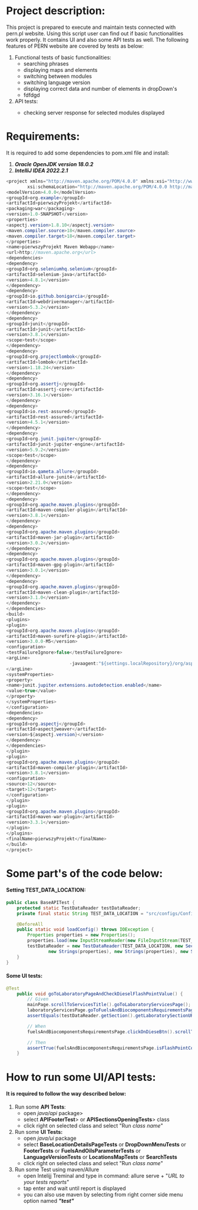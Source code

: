 # Project description:

This project is prepared to execute and maintain tests connected with pern.pl website. Using this script user can find
out if basic functionalities work properly. It contains UI and also some API tests as well. The following features of
PERN website are covered by tests as below:
<ol>
<li>Functional tests of basic functionalities:
<ul>
<li>searching phrases</li>
<li>displaying maps and elements</li>
<li>switching between modules</li>
<li>switching language version</li>
<li>displaying correct data and number of elements in dropDown's</li>
<li>fdfdgd</li>
</ul>
</li>
<li>API tests:</li>
<ul>
<li>checking server response for selected modules displayed</li>
</ul>
</ol>

# Requirements:

It is required to add some dependencies to pom.xml file and install:
</br> <ol><li>***Oracle OpenJDK version 18.0.2***</li><li>***IntelliJ IDEA 2022.2.1***</li></ol>

```java
<project xmlns="http://maven.apache.org/POM/4.0.0" xmlns:xsi="http://www.w3.org/2001/XMLSchema-instance"
        xsi:schemaLocation="http://maven.apache.org/POM/4.0.0 http://maven.apache.org/maven-v4_0_0.xsd">
<modelVersion>4.0.0</modelVersion>
<groupId>org.example</groupId>
<artifactId>pierwszyProjekt</artifactId>
<packaging>war</packaging>
<version>1.0-SNAPSHOT</version>
<properties>
<aspectj.version>1.8.10</aspectj.version>
<maven.compiler.source>18</maven.compiler.source>
<maven.compiler.target>18</maven.compiler.target>
</properties>
<name>pierwszyProjekt Maven Webapp</name>
<url>http://maven.apache.org</url>
<dependencies>
<dependency>
<groupId>org.seleniumhq.selenium</groupId>
<artifactId>selenium-java</artifactId>
<version>4.8.1</version>
</dependency>
<dependency>
<groupId>io.github.bonigarcia</groupId>
<artifactId>webdrivermanager</artifactId>
<version>5.3.2</version>
</dependency>
<dependency>
<groupId>junit</groupId>
<artifactId>junit</artifactId>
<version>3.8.1</version>
<scope>test</scope>
</dependency>
<dependency>
<groupId>org.projectlombok</groupId>
<artifactId>lombok</artifactId>
<version>1.18.24</version>
</dependency>
<dependency>
<groupId>org.assertj</groupId>
<artifactId>assertj-core</artifactId>
<version>3.16.1</version>
</dependency>
<dependency>
<groupId>io.rest-assured</groupId>
<artifactId>rest-assured</artifactId>
<version>4.5.1</version>
</dependency>
<dependency>
<groupId>org.junit.jupiter</groupId>
<artifactId>junit-jupiter-engine</artifactId>
<version>5.9.2</version>
<scope>test</scope>
</dependency>
<dependency>
<groupId>io.qameta.allure</groupId>
<artifactId>allure-junit4</artifactId>
<version>2.21.0</version>
<scope>test</scope>
</dependency>
<dependency>
<groupId>org.apache.maven.plugins</groupId>
<artifactId>maven-compiler-plugin</artifactId>
<version>3.8.1</version>
</dependency>
<dependency>
<groupId>org.apache.maven.plugins</groupId>
<artifactId>maven-jar-plugin</artifactId>
<version>3.0.2</version>
</dependency>
<dependency>
<groupId>org.apache.maven.plugins</groupId>
<artifactId>maven-gpg-plugin</artifactId>
<version>3.0.1</version>
</dependency>
<dependency>
<groupId>org.apache.maven.plugins</groupId>
<artifactId>maven-clean-plugin</artifactId>
<version>3.1.0</version>
</dependency>
</dependencies>
<build>
<plugins>
<plugin>
<groupId>org.apache.maven.plugins</groupId>
<artifactId>maven-surefire-plugin</artifactId>
<version>3.0.0-M5</version>
<configuration>
<testFailureIgnore>false</testFailureIgnore>
<argLine>
                        -javaagent:"${settings.localRepository}/org/aspectj/aspectjweaver/${aspectj.version}/aspectjweaver-${aspectj.version}.jar"
</argLine>
<systemProperties>
<property>
<name>junit.jupiter.extensions.autodetection.enabled</name>
<value>true</value>
</property>
</systemProperties>
</configuration>
<dependencies>
<dependency>
<groupId>org.aspectj</groupId>
<artifactId>aspectjweaver</artifactId>
<version>${aspectj.version}</version>
</dependency>
</dependencies>
</plugin>
<plugin>
<groupId>org.apache.maven.plugins</groupId>
<artifactId>maven-compiler-plugin</artifactId>
<version>3.8.1</version>
<configuration>
<source>12</source>
<target>12</target>
</configuration>
</plugin>
<plugin>
<groupId>org.apache.maven.plugins</groupId>
<artifactId>maven-war-plugin</artifactId>
<version>3.3.1</version>
</plugin>
</plugins>
<finalName>pierwszyProjekt</finalName>
</build>
</project>

```

# Some part's of the code below:

#### Setting TEST_DATA_LOCATION:

```java
public class BaseAPITest {
    protected static TestDataReader testDataReader;
    private final static String TEST_DATA_LOCATION = "src/configs/Configuration.properties";

    @BeforeAll
    public static void loadConfig() throws IOException {
        Properties properties = new Properties();
        properties.load(new InputStreamReader(new FileInputStream(TEST_DATA_LOCATION), StandardCharsets.UTF_8));
        testDataReader = new TestDataReader(TEST_DATA_LOCATION, new Section(properties), 
                new Strings(properties), new Strings(properties), new Strings(properties), new Section(properties));
    }
}
```

#### Some UI tests:

```java
@Test
    public void goToLaboratoryPageAndCheckDieselFlashPointValue() {
        // Given
        mainPage.scrollToServicesTitle().goToLaboratoryServicesPage();
        laboratoryServicesPage.goToFuelsAndBiocomponentsRequirementsPage();
        assertEquals(testDataReader.getSection().getLaboratorySectionURL(), driver.getCurrentUrl());

        // When
        fuelsAndBiocomponentsRequirementsPage.clickOnDieseBtn().scrollToFlashPointTableValue();

        // Then
        assertTrue(fuelsAndBiocomponentsRequirementsPage.isFlashPointCorrect());
    }
```

# How to run some UI/API tests:

#### It is required to follow the way described below:
<ol>
<li>Run some <strong>API Tests</strong>:
<ul>
<li>open <em>java/api</em> package></li>
<li>select <strong>APIFooterTest</strong>> or <strong>APISectionsOpeningTests</strong>> class</li>
<li>click right on selected class and select "Run <em>class name</em>" </li>
</ul>
</li>
<li>Run some <strong>UI Tests:</strong>
<ul>
<li>open <em>java/ui</em> package</li>
<li>select <strong>BaseLocationDetailsPageTests</strong> or <strong>DropDownMenuTests</strong> or <strong>FooterTests</strong> or <strong>FuelsAndOilsParameterTests</strong> or <strong>LanguageVersionTests</strong> or <strong>LocationsMapTests</strong> or <strong>SearchTests</strong></li>
<li>click right on selected class and select "Run <em>class name</em>" </li>
</ul>
<li>Run some Test using maven/Allure
<ul>
<li>open Intelijj Treminal and type in command: allure serve + "<em>URL to your tests reports</em>"</li>
<li>tap enter and wait until report is displayed</li>
<li>you can also use maven by selecting from right corner side menu option named <strong><em>"test"</em></strong></li>
</ul>
</li>
</ol>
